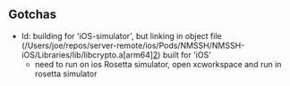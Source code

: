 ## Gotchas

- ld: building for 'iOS-simulator', but linking in object file (/Users/joe/repos/server-remote/ios/Pods/NMSSH/NMSSH-iOS/Libraries/lib/libcrypto.a[arm64][2](aes_cbc.o)) built for 'iOS'
    - need to run on ios Rosetta simulator, open xcworkspace and run in rosetta simulator
